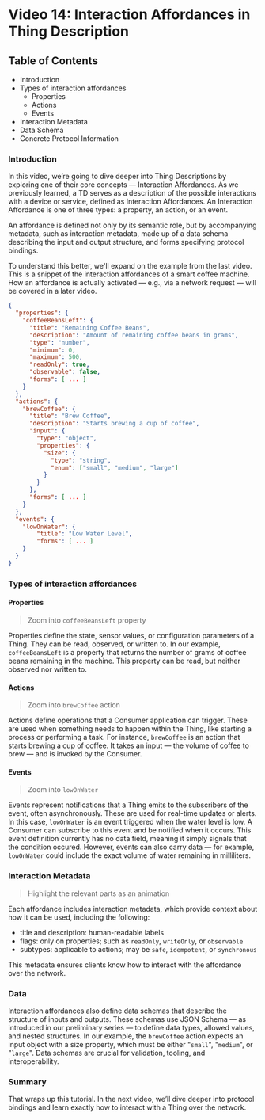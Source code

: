 # Video 14: Interaction Affordances in Thing Description

## Table of Contents

- Introduction
- Types of interaction affordances
    - Properties
    - Actions
    - Events
- Interaction Metadata
- Data Schema
- Concrete Protocol Information

### Introduction

In this video, we’re going to dive deeper into Thing Descriptions by exploring one of their core concepts — Interaction Affordances. As we previously learned, a TD serves as a description of the possible interactions with a device or service, defined as Interaction Affordances. An Interaction Affordance is one of three types: a property, an action, or an event.

An affordance is defined not only by its semantic role, but by accompanying metadata, such as interaction metadata, made up of a data schema describing the input and output structure, and forms specifying protocol bindings.

To understand this better, we'll expand on the example from the last video. This is a snippet of the interaction affordances of a smart coffee machine. How an affordance is actually activated — e.g., via a network request — will be covered in a later video.


``` json
{
  "properties": {
    "coffeeBeansLeft": {
      "title": "Remaining Coffee Beans",
      "description": "Amount of remaining coffee beans in grams",
      "type": "number",
      "minimum": 0,
      "maximum": 500,
      "readOnly": true,
      "observable": false,
      "forms": [ ... ]
    }
  },
  "actions": {
    "brewCoffee": {
      "title": "Brew Coffee",
      "description": "Starts brewing a cup of coffee",
      "input": {
        "type": "object",
        "properties": {
          "size": {
            "type": "string",
            "enum": ["small", "medium", "large"]
          }
        }
      },
      "forms": [ ... ]
    }
  },
  "events": {
    "lowOnWater": { 
        "title": "Low Water Level",
        "forms": [ ... ]
    }
  }
}

```

### Types of interaction affordances

#### Properties

> Zoom into `coffeeBeansLeft` property

Properties define the state, sensor values, or configuration parameters of a Thing. They can be read, observed, or written to. In our example, `coffeeBeansLeft` is a property that returns the number of grams of coffee beans remaining in the machine. This property can be read, but neither observed nor written to.

#### Actions

> Zoom into `brewCoffee` action

Actions define operations that a Consumer application can trigger. These are used when something needs to happen within the Thing, like starting a process or performing a task. For instance, `brewCoffee` is an action that starts brewing a cup of coffee. It takes an input — the volume of coffee to brew — and is invoked by the Consumer.

#### Events

> Zoom into `lowOnWater`

Events represent notifications that a Thing emits to the subscribers of the event, often asynchronously. These are used for real-time updates or alerts. In this case, `lowOnWater` is an event triggered when the water level is low. A Consumer can subscribe to this event and be notified when it occurs. This event definition currently has no data field, meaning it simply signals that the condition occured. However, events can also carry data — for example, `lowOnWater` could include the exact volume of water remaining in milliliters.

### Interaction Metadata

> Highlight the relevant parts as an animation

Each affordance includes interaction metadata, which provide context about how it can be used, including the following:
 - title and description: human-readable labels
 - flags: only on properties; such as `readOnly`, `writeOnly`, or `observable`
 - subtypes: applicable to actions; may be `safe`, `idempotent`, or `synchronous`

 This metadata ensures clients know how to interact with the affordance over the network.

### Data 

Interaction affordances also define data schemas that describe the structure of inputs and outputs. These schemas use JSON Schema — as introduced in our preliminary series — to define data types, allowed values, and nested structures. In our example, the `brewCoffee` action expects an input object with a size property, which must be either "`small`", "`medium`", or "`large`". Data schemas are crucial for validation, tooling, and interoperability.

### Summary

That wraps up this tutorial. In the next video, we’ll dive deeper into protocol bindings and learn exactly how to interact with a Thing over the network.